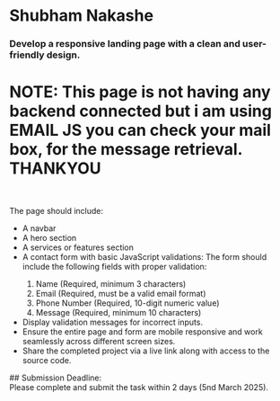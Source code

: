 # Shubham Nakashe
### Develop a responsive landing page with a clean and user-friendly design.

# NOTE: This page is not having any backend connected but i am using EMAIL JS you can check your mail box, for the message retrieval. THANKYOU
<br>

The page should include:
<ul>
  <li>
  A navbar
  </li>
  
  <li> 
	A hero section
  </li>
	
 
  <li>
  A services or features section  
  </li>
  
  <li> 
	A contact form with basic JavaScript validations:
	The form should include the following fields with proper validation:
  </li>
  <ol>
  
  <li> 
	Name (Required, minimum 3 characters)
  </li>
  <li>
	Email (Required, must be a valid email format)
  </li>
  <li>
	Phone Number (Required, 10-digit numeric value)
  </li>
  
  <li>
	Message (Required, minimum 10 characters)
  </li>
  </ol>
<li>
Display validation messages for incorrect inputs.
</li>
<li>
Ensure the entire page and form are mobile responsive and work seamlessly across different screen sizes.
</li>
<li>
Share the completed project via a live link along with access to the source code.
</li>

</ul>
## Submission Deadline:
<br>
Please complete and submit the task within 2 days (5nd March 2025).
